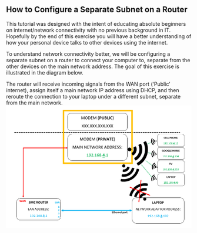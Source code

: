 ## How to Configure a Separate Subnet on a Router

This tutorial was designed with the intent of educating absolute beginners on internet/network connectivity with no previous background in IT. Hopefully by the end of this exercise you will have a better understanding of how your personal device talks to other devices using the internet.

To understand network connectivity better, we will be configuring a separate subnet on a router to connect your computer to, separate from the other devices on the main network address. The goal of this exercise is illustrated in the diagram below.

The router will receive incoming signals from the WAN port (‘Public’ internet), assign itself a main network IP address using DHCP, and then reroute the connection to your laptop under a different subnet, separate from the main network.
![Router Set-Up Goal](Router_set-up_goal.PNG)

